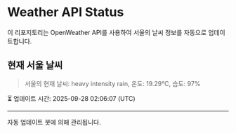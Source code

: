
# Weather API Status

이 리포지토리는 OpenWeather API를 사용하여 서울의 날씨 정보를 자동으로 업데이트합니다.

## 현재 서울 날씨
> 서울의 현재 날씨: heavy intensity rain, 온도: 19.29°C, 습도: 97%

⏳ 업데이트 시간: 2025-09-28 02:06:07 (UTC)

---
자동 업데이트 봇에 의해 관리됩니다.
